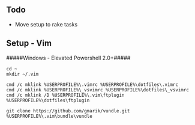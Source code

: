 ## Todo

* Move setup to rake tasks

## Setup - Vim

#####Windows - Elevated Powershell 2.0+#####

```
cd ~
mkdir ~/.vim

cmd /c mklink %USERPROFILE%\.vimrc %USERPROFILE%\dotfiles\.vimrc
cmd /c mklink %USERPROFILE%\_vsvimrc %USERPROFILE%\dotfiles\_vsvimrc
cmd /c mklink /D %USERPROFILE%\.vim\ftplugin %USERPROFILE%\dotfiles\ftplugin
```

```
git clone https://github.com/gmarik/vundle.git %USERPROFILE%\.vim\bundle\vundle
```
  
